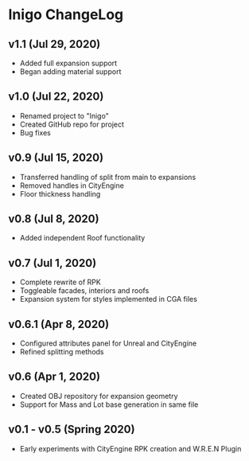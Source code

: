 # Inigo ChangeLog

## v1.1 (Jul 29, 2020)
* Added full expansion support
* Began adding material support

## v1.0 (Jul 22, 2020)
* Renamed project to "Inigo"
* Created GitHub repo for project 
* Bug fixes

## v0.9 (Jul 15, 2020)
* Transferred handling of split from main to expansions
* Removed handles in CityEngine
* Floor thickness handling

## v0.8 (Jul 8, 2020)
* Added independent Roof functionality

## v0.7 (Jul 1, 2020)
* Complete rewrite of RPK
* Toggleable facades, interiors and roofs
* Expansion system for styles implemented in CGA files

## v0.6.1 (Apr 8, 2020)
* Configured attributes panel for Unreal and CityEngine
* Refined splitting methods

## v0.6 (Apr 1, 2020)
* Created OBJ repository for expansion geometry
* Support for Mass and Lot base generation in same file

## v0.1 - v0.5 (Spring 2020)
* Early experiments with CityEngine RPK creation and W.R.E.N Plugin
